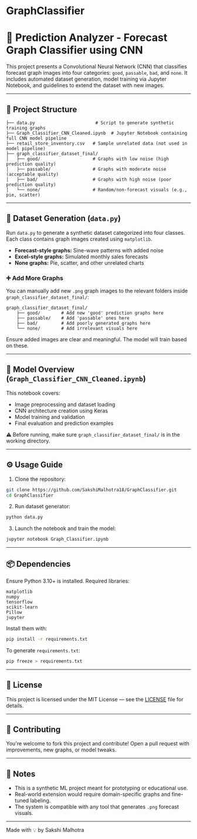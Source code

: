 # GraphClassifier

# 🧠 Prediction Analyzer - Forecast Graph Classifier using CNN

This project presents a Convolutional Neural Network (CNN) that classifies forecast graph images into four categories: `good`, `passable`, `bad`, and `none`. It includes automated dataset generation, model training via Jupyter Notebook, and guidelines to extend the dataset with new images.

---

## 📂 Project Structure

```
├── data.py                       # Script to generate synthetic training graphs
├── Graph_Classifier_CNN_Cleaned.ipynb  # Jupyter Notebook containing full CNN model pipeline
├── retail_store_inventory.csv   # Sample unrelated data (not used in model pipeline)
├── graph_classifier_dataset_final/
│   ├── good/                    # Graphs with low noise (high prediction quality)
│   ├── passable/                # Graphs with moderate noise (acceptable quality)
│   ├── bad/                     # Graphs with high noise (poor prediction quality)
│   └── none/                    # Random/non-forecast visuals (e.g., pie, scatter)
```

---

## 🧪 Dataset Generation (`data.py`)

Run `data.py` to generate a synthetic dataset categorized into four classes. Each class contains graph images created using `matplotlib`.

* **Forecast-style graphs:** Sine-wave patterns with added noise
* **Excel-style graphs:** Simulated monthly sales forecasts
* **None graphs:** Pie, scatter, and other unrelated charts

### ➕ Add More Graphs

You can manually add new `.png` graph images to the relevant folders inside `graph_classifier_dataset_final/`:

```
graph_classifier_dataset_final/
    ├── good/        # Add new 'good' prediction graphs here
    ├── passable/    # Add 'passable' ones here
    ├── bad/         # Add poorly generated graphs here
    └── none/        # Add irrelevant visuals here
```

Ensure added images are clear and meaningful. The model will train based on these.

---

## 🧠 Model Overview (`Graph_Classifier_CNN_Cleaned.ipynb`)

This notebook covers:

* Image preprocessing and dataset loading
* CNN architecture creation using Keras
* Model training and validation
* Final evaluation and prediction examples

⚠️ Before running, make sure `graph_classifier_dataset_final/` is in the working directory.

---

## ⚙️ Usage Guide

1. Clone the repository:

```bash
git clone https://github.com/SakshiMalhotra18/GraphClassifier.git
cd GraphClassifier
```

2. Run dataset generator:

```bash
python data.py
```

3. Launch the notebook and train the model:

```bash
jupyter notebook Graph_Classifier.ipynb
```

---

## 📦 Dependencies

Ensure Python 3.10+ is installed. Required libraries:

```
matplotlib
numpy
tensorflow
scikit-learn
Pillow
jupyter
```

Install them with:

```bash
pip install -r requirements.txt
```

To generate `requirements.txt`:

```bash
pip freeze > requirements.txt
```

---

## 📝 License

This project is licensed under the MIT License — see the [LICENSE](LICENSE) file for details.

---

## 🤝 Contributing

You're welcome to fork this project and contribute! Open a pull request with improvements, new graphs, or model tweaks.

---

## 📌 Notes

* This is a synthetic ML project meant for prototyping or educational use.
* Real-world extension would require domain-specific graphs and fine-tuned labeling.
* The system is compatible with any tool that generates `.png` forecast visuals.

---

Made with 💡 by Sakshi Malhotra
